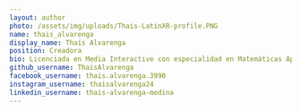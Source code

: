 ```yaml
---
layout: author
photo: /assets/img/uploads/Thais-LatinXR-profile.PNG
name: thais_alvarenga
display_name: Thaís Alvarenga
position: Creadora
bio: Licenciada en Media Interactive con especialidad en Matemáticas Aplicada y Cine y Medios Emergentes, graduada en la Universidad de Nueva York (NYU), campus de Abu Dhabi. 
github_username: ThaisAlvarenga
facebook_username: thais.alvarenga.3990
instagram_username: thaisalvarenga24
linkedin_username: thais-alvarenga-medina
---
```


